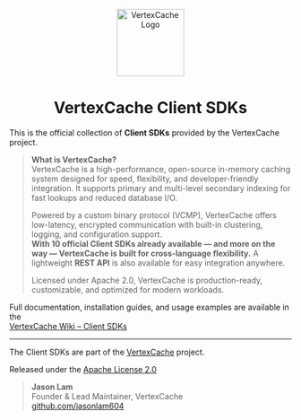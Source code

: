 <p align="center">
  <img src="https://github.com/jasonlam604/VertexCache/blob/main/etc/assets/vertexcache-logo-192x192.png" alt="VertexCache Logo" width="120" height="120"/>
</p>

<h1 align="center">VertexCache Client SDKs</h1>

This is the official collection of **Client SDKs** provided by the VertexCache project.

> **What is VertexCache?**  
> VertexCache is a high-performance, open-source in-memory caching system designed for speed, flexibility, and developer-friendly integration. It supports primary and multi-level secondary indexing for fast lookups and reduced database I/O.
>
> Powered by a custom binary protocol (VCMP), VertexCache offers low-latency, encrypted communication with built-in clustering, logging, and configuration support.  
> **With 10 official Client SDKs already available — and more on the way — VertexCache is built for cross-language flexibility.** A lightweight **REST API** is also available for easy integration anywhere.
>
> Licensed under Apache 2.0, VertexCache is production-ready, customizable, and optimized for modern workloads.

Full documentation, installation guides, and usage examples are available in the  
[VertexCache Wiki – Client SDKs](https://github.com/VertexCache/VertexCache/wiki/Client-SDKs)

---

The Client SDKs are part of the [VertexCache](https://github.com/vertexcache/vertexcache) project.

Released under the [Apache License 2.0](https://github.com/VertexCache/VertexCache/blob/main/LICENSE)

> **Jason Lam**  
> Founder & Lead Maintainer, VertexCache  
> [github.com/jasonlam604](https://github.com/jasonlam604)
